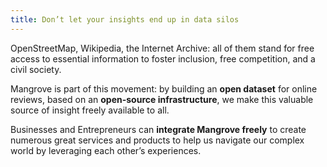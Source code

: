 ```yaml
---
title: Don’t let your insights end up in data silos
---
```

OpenStreetMap, Wikipedia, the Internet Archive: all of them stand for free access to essential information to foster inclusion, free competition, and a civil society.

Mangrove is part of this movement: by building an **open dataset** for online reviews, based on an **open-source infrastructure**, we make this valuable source of insight freely available to all.

Businesses and Entrepreneurs can **integrate Mangrove freely** to create numerous great services and products to help us navigate our complex world by leveraging each other’s experiences.
